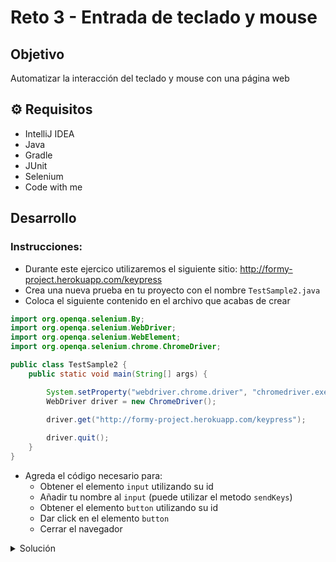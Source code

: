 # Reto 3 - Entrada de teclado y mouse


## Objetivo

Automatizar la interacción del teclado y mouse con una página web

## ⚙ Requisitos

- IntelliJ IDEA
- Java
- Gradle
- JUnit
- Selenium
- Code with me

## Desarrollo

### Instrucciones:

- Durante este ejercico utilizaremos el siguiente sitio: http://formy-project.herokuapp.com/keypress
- Crea una nueva prueba en tu proyecto con el nombre `TestSample2.java`
- Coloca el siguiente contenido en el archivo que acabas de crear

```java
import org.openqa.selenium.By;
import org.openqa.selenium.WebDriver;
import org.openqa.selenium.WebElement;
import org.openqa.selenium.chrome.ChromeDriver;

public class TestSample2 {
    public static void main(String[] args) {

        System.setProperty("webdriver.chrome.driver", "chromedriver.exe");
        WebDriver driver = new ChromeDriver();

        driver.get("http://formy-project.herokuapp.com/keypress");
         
        driver.quit();
    }
}

```

- Agreda el código necesario para:
  - Obtener el elemento `input` utilizando su id
  - Añadir tu nombre al `input` (puede utilizar el metodo `sendKeys`)
  - Obtener el elemento `button` utilizando su id
  - Dar click en el elemento `button`
  - Cerrar el navegador

<details>
  <summary>Solución</summary>

`TestSample2.java`
```java
import org.openqa.selenium.By;
import org.openqa.selenium.WebDriver;
import org.openqa.selenium.WebElement;
import org.openqa.selenium.chrome.ChromeDriver;

public class TestSample2 {
    public static void main(String[] args) {

        System.setProperty("webdriver.chrome.driver", "chromedriver.exe");
        WebDriver driver = new ChromeDriver();

        driver.get("http://formy-project.herokuapp.com/keypress");

        WebElement name = driver.findElement(By.id("name"));
        name.click();
        name.sendKeys("Bedu");

        WebElement button = driver.findElement(By.id("button"));
        button.click();

        driver.quit();
    }
}
```


</details>
